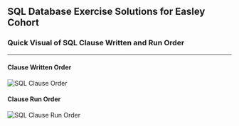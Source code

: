 ## SQL Database Exercise Solutions for Easley Cohort

### Quick Visual of SQL Clause Written and Run Order
___

#### Clause Written Order

![SQL Clause Order](https://www.sqlrelease.com/wp-content/uploads/2015/07/T-SQL-Statements.png?097f07)

#### Clause Run Order

![SQL Clause Run Order](https://cdn.sisense.com/wp-content/uploads/image-1-order-blog.png)